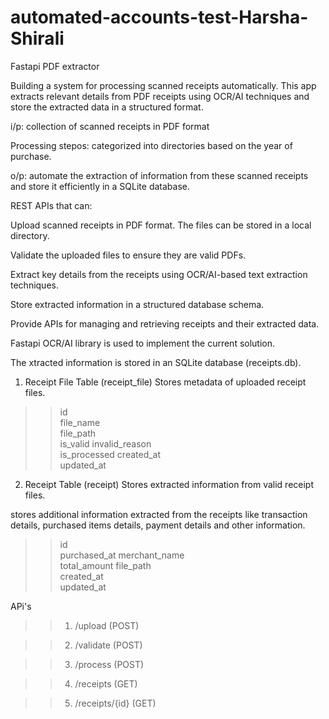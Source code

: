   # automated-accounts-test-Harsha-Shirali
  Fastapi PDF extractor

  Building a system for processing scanned receipts automatically.
  This app extracts relevant details from PDF receipts using OCR/AI techniques and store the extracted data in a structured format.

  i/p: collection of scanned receipts in PDF format

  Processing stepos: categorized into directories based on the year of purchase. 

  o/p: automate the extraction of information from these scanned receipts and store it efficiently in a SQLite database.

  REST APIs that can:

  Upload scanned receipts in PDF format. The files can be stored in a local directory.

  Validate the uploaded files to ensure they are valid PDFs.

  Extract key details from the receipts using OCR/AI-based text extraction techniques.

  Store extracted information in a structured database schema.

  Provide APIs for managing and retrieving receipts and their extracted data.

  Fastapi OCR/AI library is used to implement the current solution.

  The xtracted information is stored in an SQLite database (receipts.db).

  1. Receipt File Table (receipt_file)
  Stores metadata of uploaded receipt files.


>> id	
>> file_name	
>> file_path	
>> is_valid	
>> invalid_reason	
>> is_processed	
>> created_at	
>> updated_at	

  2. Receipt Table (receipt)
  Stores extracted information from valid receipt files.

  stores additional information extracted from the receipts like transaction details, purchased items details, payment details and other information.

>> id	
>> purchased_at	
>> merchant_name	
>> total_amount	
>> file_path	
>> created_at	
>> updated_at	

APi's
>> 1. /upload (POST)

>> 2. /validate (POST)

>> 3. /process (POST)

>> 4. /receipts (GET)

>> 5. /receipts/{id} (GET)
